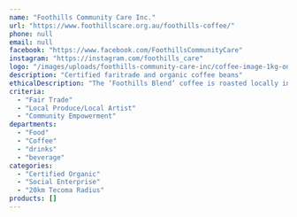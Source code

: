 ```yaml
---
name: "Foothills Community Care Inc."
url: "https://www.foothillscare.org.au/foothills-coffee/"
phone: null
email: null
facebook: "https://www.facebook.com/FoothillsCommunityCare"
instagram: "https://instagram.com/foothills_care"
logo: "/images/uploads/foothills-community-care-inc/coffee-image-1kg-only.jpg"
description: "Certified faritrade and organic coffee beans"
ethicalDescription: "The ‘Foothills Blend’ coffee is roasted locally in Knox with a blend of beans sourced from farmers in Peru, Ethiopia and Central America. Our coffee beans are produced in conjunction with Couple of Coins, and are Certified Fair Trade and Organic. They are available in 1kg bags.\r\n\r\nBy purchasing this bag of delicious coffee, not only are you helping the farmers involved in its production to receive a living wage, you are also supporting Foothills Commuity Care in providing a helping hand to vulnerable people within our local community through meals and support."
criteria:
  - "Fair Trade"
  - "Local Produce/Local Artist"
  - "Community Empowerment"
departments:
  - "Food"
  - "Coffee"
  - "drinks"
  - "beverage"
categories:
  - "Certified Organic"
  - "Social Enterprise"
  - "20km Tecoma Radius"
products: []
---
```

